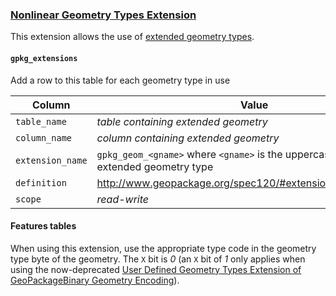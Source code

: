 ### [Nonlinear Geometry Types Extension](http://www.geopackage.org/spec120/#extension_geometry_types)
This extension allows the use of [extended geometry types](http://www.geopackage.org/spec120/#geometry_types_extension). 

#### `gpkg_extensions`
Add a row to this table for each geometry type in use

| Column        | Value           |
| ------------- |-------------|
| `table_name`  | _table containing extended geometry_ |
| `column_name` | _column containing extended geometry_ |
| `extension_name` | `gpkg_geom_<gname>` where `<gname>` is the uppercase name of the extended geometry type |
| `definition`  | http://www.geopackage.org/spec120/#extension_geometry_types |
| `scope`   | _read-write_  |

#### Features tables
When using this extension, use the appropriate type code in the geometry type byte of the geometry. The `X` bit is _0_ (an `X` bit of _1_ only applies when using the now-deprecated [User Defined Geometry Types Extension of GeoPackageBinary Geometry Encoding](http://www.geopackage.org/spec110/#extension_geometry_encoding)).